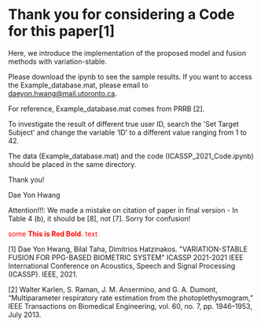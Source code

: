 # Thank you for considering a Code for this paper[1] 

Here, we introduce the implementation of the proposed model and fusion methods with variation-stable.

Please download the ipynb to see the sample results. If you want to access the Example_database.mat, please email to daeyon.hwang@mail.utoronto.ca.

For reference, Example_database.mat comes from PRRB [2].

To investigate the result of different true user ID, search the 'Set Target Subject' and change the variable ‘ID’ to a different value ranging from 1 to 42. 

The data (Example_database.mat) and the code (ICASSP_2021_Code.ipynb) should be placed in the same directory. 


Thank you!

Dae Yon Hwang

Attention!!!: We made a mistake on citation of paper in final version - In Table 4 (b), it should be [8], not [7]. Sorry for confusion! 

<span style="color:red">some **This is Red Bold.** text</span>

[1] Dae Yon Hwang, Bilal Taha, Dimitrios Hatzinakos. "VARIATION-STABLE FUSION FOR PPG-BASED BIOMETRIC SYSTEM" ICASSP 2021-2021 IEEE International Conference on Acoustics, Speech and Signal Processing (ICASSP). IEEE, 2021.


[2] Walter Karlen, S. Raman, J. M. Ansermino, and G. A. Dumont, “Multiparameter respiratory rate estimation from the photoplethysmogram,” IEEE Transactions on Biomedical Engineering, vol. 60, no. 7, pp. 1946–1953, July 2013.
